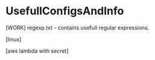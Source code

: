 # UsefullConfigsAndInfo

[WORK]
regexp.txt - contains usefull regular expressions.

[linux]

[aws lambda with secret]
